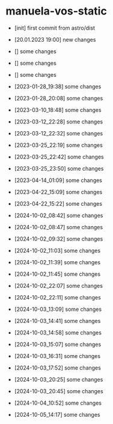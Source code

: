 # manuela-vos-static
- [init] first commit from astro/dist
- [20.01.2023 19:00] new changes
- [] some changes
- [] some changes
- [] some changes

- [2023-01-28_19:38] some changes

- [2023-01-28_20:08] some changes

- [2023-03-10_18:48] some changes

- [2023-03-12_22:28] some changes

- [2023-03-12_22:32] some changes

- [2023-03-25_22:19] some changes

- [2023-03-25_22:42] some changes

- [2023-03-25_23:50] some changes

- [2023-04-14_01:09] some changes

- [2023-04-22_15:09] some changes

- [2023-04-22_15:22] some changes

- [2024-10-02_08:42] some changes

- [2024-10-02_08:47] some changes

- [2024-10-02_09:32] some changes

- [2024-10-02_11:03] some changes

- [2024-10-02_11:39] some changes

- [2024-10-02_11:45] some changes

- [2024-10-02_22:07] some changes

- [2024-10-02_22:11] some changes

- [2024-10-03_13:09] some changes

- [2024-10-03_14:41] some changes

- [2024-10-03_14:58] some changes

- [2024-10-03_15:07] some changes

- [2024-10-03_16:31] some changes

- [2024-10-03_17:52] some changes

- [2024-10-03_20:25] some changes

- [2024-10-03_20:45] some changes

- [2024-10-04_10:52] some changes

- [2024-10-05_14:17] some changes

